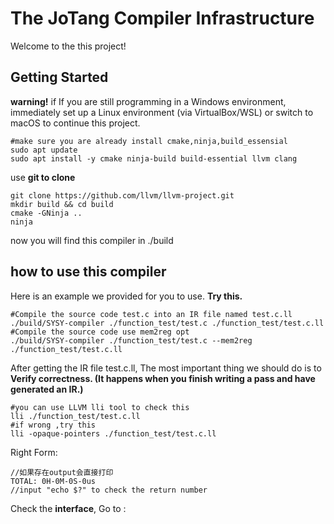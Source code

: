 # The JoTang Compiler Infrastructure

Welcome to the this project!

## Getting Started

**warning!**    if If you are still programming in a Windows environment, immediately set up a Linux environment (via VirtualBox/WSL) or switch to macOS to continue this project.

```shell
#make sure you are already install cmake,ninja,build_essensial
sudo apt update
sudo apt install -y cmake ninja-build build-essential llvm clang 
```

use **git to clone**

```shell
git clone https://github.com/llvm/llvm-project.git
mkdir build && cd build
cmake -GNinja ..
ninja
```

now you will find this compiler in ./build

## how to use this compiler

Here is an example we provided for you to use. **Try this.**

```shell
#Compile the source code test.c into an IR file named test.c.ll
./build/SYSY-compiler ./function_test/test.c ./function_test/test.c.ll
#Compile the source code use mem2reg opt
./build/SYSY-compiler ./function_test/test.c --mem2reg ./function_test/test.c.ll
```

After getting the IR file test.c.ll, The most important thing we should do is to **Verify correctness. (It happens when you finish writing a pass and have generated an IR.)** 

```shell
#you can use LLVM lli tool to check this
lli ./function_test/test.c.ll
#if wrong ,try this
lli -opaque-pointers ./function_test/test.c.ll
```

Right Form:

```less
//如果存在output会直接打印
TOTAL: 0H-0M-0S-0us
//input "echo $?" to check the return number  
```

Check the **interface**, Go to : 